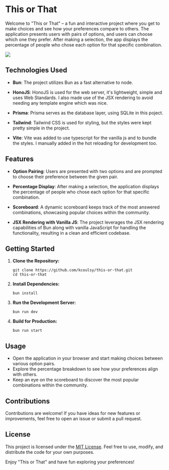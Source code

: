 # This or That

Welcome to "This or That" – a fun and interactive project where you get to make choices and see how your preferences compare to others. The application presents users with pairs of options, and users can choose which one they prefer. After making a selection, the app displays the percentage of people who chose each option for that specific combination.

![](https://media3.giphy.com/media/v1.Y2lkPTc5MGI3NjExa3N0NWl2M25hYjYyOWh5czlkcDdrd2xvYWN0Zjhwam95eTVqcjYwZSZlcD12MV9pbnRlcm5hbF9naWZfYnlfaWQmY3Q9Zw/ldBYxQzoZttewyHHBh/giphy.gif)

## Technologies Used

- **Bun**: The project utilizes Bun as a fast alternative to node.

- **HonoJS**: HonoJS is used for the web server, it's lightweight, simple and uses Web Standards. I also made use of the JSX rendering to avoid needing any template engine which was nice.

- **Prisma**: Prisma serves as the database layer, using SQLite in this poject.

- **Tailwind**: Tailwind CSS is used for styling, but the styles were kept pretty simple in the project.

- **Vite**: Vite was added to use typescript for the vanilla js and to bundle the styles. I manually added in the hot reloading for development too.

## Features

- **Option Pairing**: Users are presented with two options and are prompted to choose their preference between the given pair.

- **Percentage Display**: After making a selection, the application displays the percentage of people who chose each option for that specific combination.

- **Scoreboard**: A dynamic scoreboard keeps track of the most answered combinations, showcasing popular choices within the community.

- **JSX Rendering with Vanilla JS**: The project leverages the JSX rendering capabilities of Bun along with vanilla JavaScript for handling the functionality, resulting in a clean and efficient codebase.

## Getting Started

1. **Clone the Repository:**
   ```
   git clone https://github.com/kcoulsy/this-or-that.git
   cd this-or-that
   ```

2. **Install Dependencies:**
   ```
   bun install
   ```

3. **Run the Development Server:**
   ```
   bun run dev
   ```

4. **Build for Production:**
   ```
   bun run start
   ```

## Usage

- Open the application in your browser and start making choices between various option pairs.
- Explore the percentage breakdown to see how your preferences align with others.
- Keep an eye on the scoreboard to discover the most popular combinations within the community.

## Contributions

Contributions are welcome! If you have ideas for new features or improvements, feel free to open an issue or submit a pull request.

## License

This project is licensed under the [MIT License](LICENSE). Feel free to use, modify, and distribute the code for your own purposes.

Enjoy "This or That" and have fun exploring your preferences!